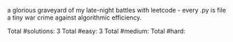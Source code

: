 a glorious graveyard of my late-night battles with leetcode - every .py is file a tiny war crime against algorithmic efficiency.

Total #solutions: 3
Total #easy: 3
Total #medium: 
Total #hard:


